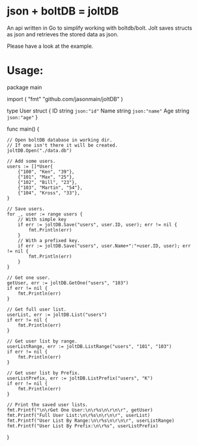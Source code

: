 # json + boltDB = joltDB
An api written in Go to simplify working with boltdb/bolt. Jolt saves structs as json and retrieves the stored data as json.

Please have a look at the example.

# Usage:

package main

import (
	"fmt"
	"github.com/jasonmain/joltDB"
)

type User struct {
	ID   string `json:"id"`
	Name string `json:"name"`
	Age  string `json:"age"`
}

func main() {

	// Open boltDB database in working dir.
	// If one isn't there it will be created.
	joltDB.Open("./data.db")

	// Add some users.
	users := []*User{
		{"100", "Ken", "39"},
		{"101", "Max", "25"},
		{"102", "Bill", "23"},
		{"103", "Martin", "54"},
		{"104", "Kross", "33"},
	}

	// Save users.
	for _, user := range users {
		// With simple key
		if err := joltDB.Save("users", user.ID, user); err != nil {
			fmt.Println(err)
		}
		// With a prefixed key.
		if err := joltDB.Save("users", user.Name+":"+user.ID, user); err != nil {
			fmt.Println(err)
		}
	}

	// Get one user.
	getUser, err := joltDB.GetOne("users", "103")
	if err != nil {
		fmt.Println(err)
	}

	// Get full user list.
	userList, err := joltDB.List("users")
	if err != nil {
		fmt.Println(err)
	}

	// Get user list by range.
	userListRange, err := joltDB.ListRange("users", "101", "103")
	if err != nil {
		fmt.Println(err)
	}

	// Get user list by Prefix.
	userListPrefix, err := joltDB.ListPrefix("users", "K")
	if err != nil {
		fmt.Println(err)
	}

	// Print the saved user lists.
	fmt.Printf("\n\rGet One User:\n\r%s\n\r\n\r", getUser)
	fmt.Printf("Full User List:\n\r%s\n\r\n\r", userList)
	fmt.Printf("User List By Range:\n\r%s\n\r\n\r", userListRange)
	fmt.Printf("User List By Prefix:\n\r%s", userListPrefix)
}
